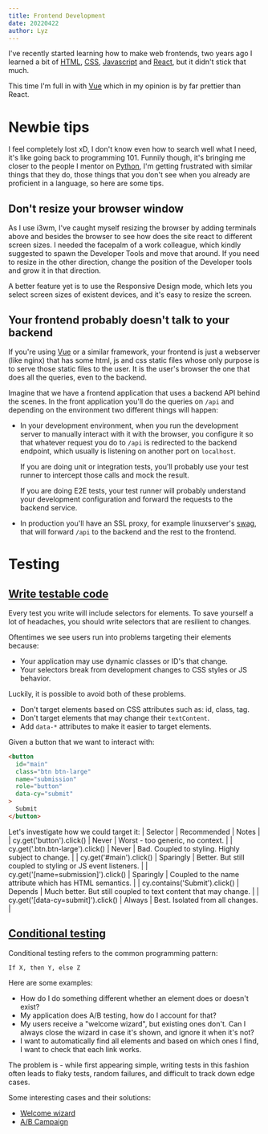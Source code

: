 ```yaml
---
title: Frontend Development
date: 20220422
author: Lyz
---
```


I've recently started learning how to make web frontends, two years ago
I learned a bit of [HTML](html.md), [CSS](css.md),
[Javascript](javascript.md) and [React](react.md), but it didn't stick that
much.

This time I'm full in with [Vue](vuejs.md) which in my opinion is by far
prettier than React.

# Newbie tips

I feel completely lost xD, I don't know even how to search well what I need,
it's like going back to programming 101. Funnily though, it's bringing me closer to the people
I mentor on [Python](python.md), I'm getting frustrated with similar things that
they do, those things that you don't see when you already are proficient in
a language, so here are some tips.

## Don't resize your browser window

As I use i3wm, I've caught myself resizing the browser by adding terminals above
and besides the browser to see how does the site react to different screen
sizes. I needed the facepalm of a work colleague, which kindly suggested to
spawn the Developer Tools and move that around. If you need to resize in the
other direction, change the position of the Developer tools and grow it in that
direction.

A better feature yet is to use the  Responsive Design mode, which lets you
select screen sizes of existent devices, and it's easy to resize the screen.

## Your frontend probably doesn't talk to your backend

If you're using [Vue](vuejs.md) or a similar framework, your frontend is just
a webserver (like nginx) that has some html, js and css static files whose only
purpose is to serve those static files to the user. It is the user's browser the
one that does all the queries, even to the backend.

Imagine that we have a frontend application that uses a backend API behind the
scenes. In the front application you'll do the queries on `/api` and depending
on the environment two different things will happen:

* In your development environment, when you run the development server to
    manually interact with it with the browser, you configure it so that
    whatever request you do to `/api` is redirected to the backend endpoint,
    which usually is listening on another port on `localhost`.

    If you are doing unit or integration tests, you'll probably use your test
    runner to intercept those calls and mock the result.

    If you are doing E2E tests, your test runner will probably understand your
    development configuration and forward the requests to the backend service.

* In production you'll have an SSL proxy, for example linuxserver's
    [swag](https://docs.linuxserver.io/general/swag), that will forward `/api`
    to the backend and the rest to the frontend.

# Testing

## [Write testable code](https://docs.cypress.io/guides/references/best-practices#Selecting-Elements)

Every test you write will include selectors for elements. To save yourself a lot
of headaches, you should write selectors that are resilient to changes.

Oftentimes we see users run into problems targeting their elements because:

* Your application may use dynamic classes or ID's that change.
* Your selectors break from development changes to CSS styles or JS behavior.

Luckily, it is possible to avoid both of these problems.

* Don't target elements based on CSS attributes such as: id, class, tag.
* Don't target elements that may change their `textContent`.
* Add `data-*` attributes to make it easier to target elements.

Given a button that we want to interact with:

```html
<button
  id="main"
  class="btn btn-large"
  name="submission"
  role="button"
  data-cy="submit"
>
  Submit
</button>
```

Let's investigate how we could target it:
| Selector                         | Recommended | Notes                                              |
| cy.get('button').click()         | Never       | Worst - too generic, no context.                   |
| cy.get('.btn.btn-large').click() | Never       | Bad. Coupled to styling.
Highly subject to change. |
| cy.get('#main').click() |	Sparingly |	Better. But still coupled to styling or
JS event listeners. |
| cy.get('[name=submission]').click() |	Sparingly |	Coupled to the name
attribute which has HTML semantics. |
| cy.contains('Submit').click() |	Depends |	Much better. But still coupled
to text content that may change. |
| cy.get('[data-cy=submit]').click() |	Always |	Best. Isolated from all
changes. |

## [Conditional testing](https://docs.cypress.io/guides/core-concepts/conditional-testing)

Conditional testing refers to the common programming pattern:

```
If X, then Y, else Z
```

Here are some examples:

* How do I do something different whether an element does or doesn't exist?
* My application does A/B testing, how do I account for that?
* My users receive a "welcome wizard", but existing ones don't. Can I always
    close the wizard in case it's shown, and ignore it when it's not?
* I want to automatically find all <a> elements and based on which ones I find, I want to check that each link works.

The problem is - while first appearing simple, writing tests in this fashion
often leads to flaky tests, random failures, and difficult to track down edge
cases.

Some interesting cases and their solutions:

* [Welcome wizard](https://docs.cypress.io/guides/core-concepts/conditional-testing#Use-your-server-or-database)
* [A/B Campaign](https://docs.cypress.io/guides/core-concepts/conditional-testing#A-B-campaign)
